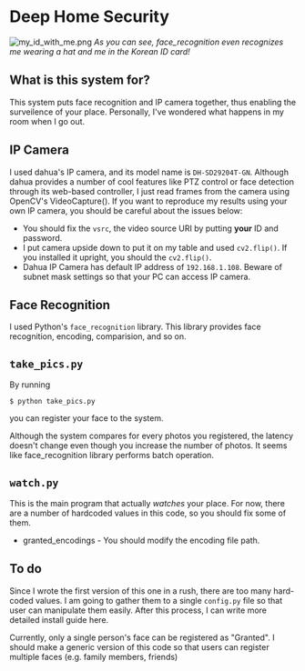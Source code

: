 # Deep Home Security

![my_id_with_me.png](https://user-images.githubusercontent.com/7239579/59995464-2912cb80-9692-11e9-98cf-127f936a259a.png)
*As you can see, face_recognition even recognizes me wearing a hat and me in the Korean ID card!*

## What is this system for?
This system puts face recognition and IP camera together, thus enabling the surveilence of your place.
Personally, I've wondered what happens in my room when I go out.

## IP Camera
I used dahua's IP camera, and its model name is `DH-SD29204T-GN`.
Although dahua provides a number of cool features like PTZ control or face detection through its web-based controller, 
I just read frames from the camera using OpenCV's VideoCapture().
If you want to reproduce my results using your own IP camera, you should be careful about the issues below:
* You should fix the `vsrc`, the video source URI by putting **your** ID and password.
* I put camera upside down to put it on my table and used `cv2.flip()`. If you installed it upright, you should the `cv2.flip()`.
* Dahua IP Camera has default IP address of `192.168.1.108`. Beware of subnet mask settings so that your PC can access IP camera.


## Face Recognition
I used Python's `face_recognition` library. 
This library provides face recognition, encoding, comparision, and so on.

## `take_pics.py`
By running 

`$ python take_pics.py`

you can register your face to the system.

Although the system compares for every photos you registered, the latency doesn't change even though you increase the number of photos.
It seems like face_recognition library performs batch operation.

## `watch.py`

This is the main program that actually *watches* your place. For now, there are a number of hardcoded values in this code, so you should fix some of them.
* granted_encodings - You should modify the encoding file path.

## To do
Since I wrote the first version of this one in a rush, there are too many hard-coded values. I am going to gather them to a single `config.py` file so that user can manipulate them easily.
After this process, I can write more detailed install guide here.

Currently, only a single person's face can be registered as "Granted". I should make a generic version of this code so that users can register multiple faces (e.g. family members, friends)
